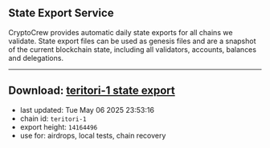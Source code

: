 ## State Export Service
CryptoCrew provides automatic daily state exports for all chains we validate. State export files can be used as genesis files and are a snapshot of the current blockchain state, including all validators, accounts, balances and delegations.

---
**Download: [teritori-1 state export](https://dl-eu2.ccvalidators.com/SERVICE/teritori/teritori-1_export_14164496.json)**
---

- last updated: Tue May 06 2025 23:53:16
- chain id: `teritori-1`
- export height: `14164496`
- use for: airdrops, local tests, chain recovery
